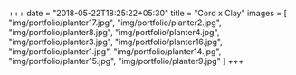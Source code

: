 +++
date = "2018-05-22T18:25:22+05:30"
title = "Cord x Clay"
images = [ "img/portfolio/planter17.jpg", "img/portfolio/planter2.jpg", "img/portfolio/planter8.jpg", "img/portfolio/planter4.jpg", "img/portfolio/planter3.jpg", "img/portfolio/planter16.jpg", "img/portfolio/planter1.jpg", "img/portfolio/planter14.jpg", "img/portfolio/planter15.jpg", "img/portfolio/planter9.jpg" ]
+++


